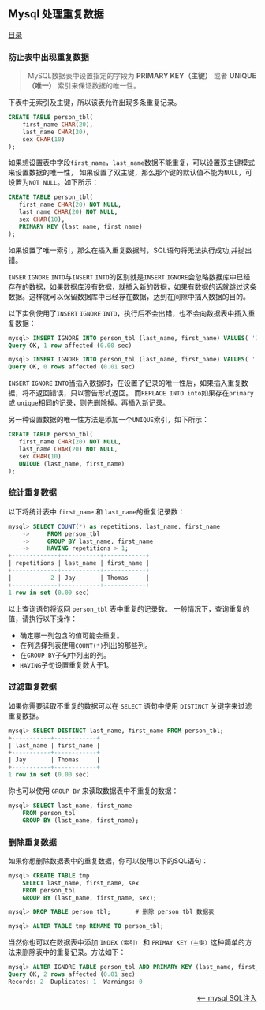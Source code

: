 ## Mysql 处理重复数据

<a href="README.md">目录</a>

### 防止表中出现重复数据

> MySQL数据表中设置指定的字段为 **PRIMARY KEY（主键）** 或者 **UNIQUE（唯一）** 索引来保证数据的唯一性。

下表中无索引及主键，所以该表允许出现多条重复记录。
```sql
CREATE TABLE person_tbl(
    first_name CHAR(20),
    last_name CHAR(20),
    sex CHAR(10)
);
```

如果想设置表中字段`first_name`，`last_name`数据不能重复，可以设置双主键模式来设置数据的唯一性， 如果设置了双主键，那么那个键的默认值不能为`NULL`，可设置为`NOT NULL`。如下所示：
```sql
CREATE TABLE person_tbl(
   first_name CHAR(20) NOT NULL,
   last_name CHAR(20) NOT NULL,
   sex CHAR(10),
   PRIMARY KEY (last_name, first_name)
);
```

如果设置了唯一索引，那么在插入重复数据时，SQL语句将无法执行成功,并抛出错。

`INSER` `IGNORE` `INTO`与`INSERT` `INTO`的区别就是`INSERT` `IGNORE`会忽略数据库中已经存在的数据，如果数据库没有数据，就插入新的数据，如果有数据的话就跳过这条数据。这样就可以保留数据库中已经存在数据，达到在间隙中插入数据的目的。

以下实例使用了`INSERT` `IGNORE` `INTO`，执行后不会出错，也不会向数据表中插入重复数据：
```sql
mysql> INSERT IGNORE INTO person_tbl (last_name, first_name) VALUES( 'Jay', 'Thomas');
Query OK, 1 row affected (0.00 sec)

mysql> INSERT IGNORE INTO person_tbl (last_name, first_name) VALUES( 'Jay', 'Thomas');
Query OK, 0 rows affected (0.01 sec)
```
`INSERT` `IGNORE` `INTO`当插入数据时，在设置了记录的唯一性后，如果插入重复数据，将不返回错误，只以警告形式返回。 而`REPLACE INTO into`如果存在`primary` 或 `unique`相同的记录，则先删除掉。再插入新记录。

另一种设置数据的唯一性方法是添加一个`UNIQUE`索引，如下所示：
```sql
CREATE TABLE person_tbl(
   first_name CHAR(20) NOT NULL,
   last_name CHAR(20) NOT NULL,
   sex CHAR(10)
   UNIQUE (last_name, first_name)
);
```

### 统计重复数据

以下将统计表中 `first_name` 和 `last_name`的重复记录数：
```sql
mysql> SELECT COUNT(*) as repetitions, last_name, first_name
    ->     FROM person_tbl
    ->     GROUP BY last_name, first_name
    ->     HAVING repetitions > 1;
+-------------+-----------+------------+
| repetitions | last_name | first_name |
+-------------+-----------+------------+
|           2 | Jay       | Thomas     |
+-------------+-----------+------------+
1 row in set (0.00 sec)
```
以上查询语句将返回 `person_tbl` 表中重复的记录数。 一般情况下，查询重复的值，请执行以下操作：

* 确定哪一列包含的值可能会重复。
* 在列选择列表使用`COUNT(*)`列出的那些列。
* 在`GROUP BY`子句中列出的列。
* `HAVING`子句设置重复数大于1。

### 过滤重复数据

如果你需要读取不重复的数据可以在 `SELECT` 语句中使用 `DISTINCT` 关键字来过滤重复数据。
```sql
mysql> SELECT DISTINCT last_name, first_name FROM person_tbl;
+-----------+------------+
| last_name | first_name |
+-----------+------------+
| Jay       | Thomas     |
+-----------+------------+
1 row in set (0.00 sec)
```
你也可以使用 `GROUP BY` 来读取数据表中不重复的数据：
```sql
mysql> SELECT last_name, first_name
	FROM person_tbl
	GROUP BY (last_name, first_name);
```

### 删除重复数据

如果你想删除数据表中的重复数据，你可以使用以下的SQL语句：
```sql
mysql> CREATE TABLE tmp
	SELECT last_name, first_name, sex
	FROM person_tbl
	GROUP BY (last_name, first_name, sex);

mysql> DROP TABLE person_tbl;		# 删除 person_tbl 数据表

mysql> ALTER TABLE tmp RENAME TO person_tbl;
```
当然你也可以在数据表中添加 `INDEX（索引）` 和 `PRIMAY KEY（主键）`这种简单的方法来删除表中的重复记录。方法如下：
```sql
mysql> ALTER IGNORE TABLE person_tbl ADD PRIMARY KEY (last_name, first_name);
Query OK, 2 rows affected (0.01 sec)
Records: 2  Duplicates: 1  Warnings: 0
```

<a href="sql-injection.md" style="float: right;"><—— mysql SQL注入</a>

